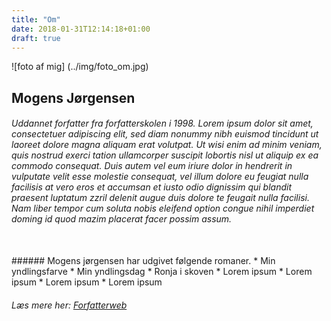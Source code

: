 ```yaml
---
title: "Om"
date: 2018-01-31T12:14:18+01:00
draft: true
---
```

 
![foto af mig] (../img/foto_om.jpg)


## Mogens Jørgensen
###### Uddannet forfatter fra forfatterskolen i 1998. Lorem ipsum dolor sit amet, consectetuer adipiscing elit, sed diam nonummy nibh euismod tincidunt ut laoreet dolore magna aliquam erat volutpat. Ut wisi enim ad minim veniam, quis nostrud exerci tation ullamcorper suscipit lobortis nisl ut aliquip ex ea commodo consequat. Duis autem vel eum iriure dolor in hendrerit in vulputate velit esse molestie consequat, vel illum dolore eu feugiat nulla facilisis at vero eros et accumsan et iusto odio dignissim qui blandit praesent luptatum zzril delenit augue duis dolore te feugait nulla facilisi. Nam liber tempor cum soluta nobis eleifend option congue nihil imperdiet doming id quod mazim placerat facer possim assum. 

 


<br>
###### Mogens jørgensen har udgivet følgende romaner.
* Min yndlingsfarve
* Min yndlingsdag
* Ronja i skoven 
* Lorem ipsum 
* Lorem ipsum 
* Lorem ipsum 
* Lorem ipsum 



###### Læs mere her: [Forfatterweb](https://forfatterweb.dk/)

<!--
 * Lørdag
 * Tirsdag
 
 
 1. Min sko
 2. Min sko2
 3. Min sko 3-->
